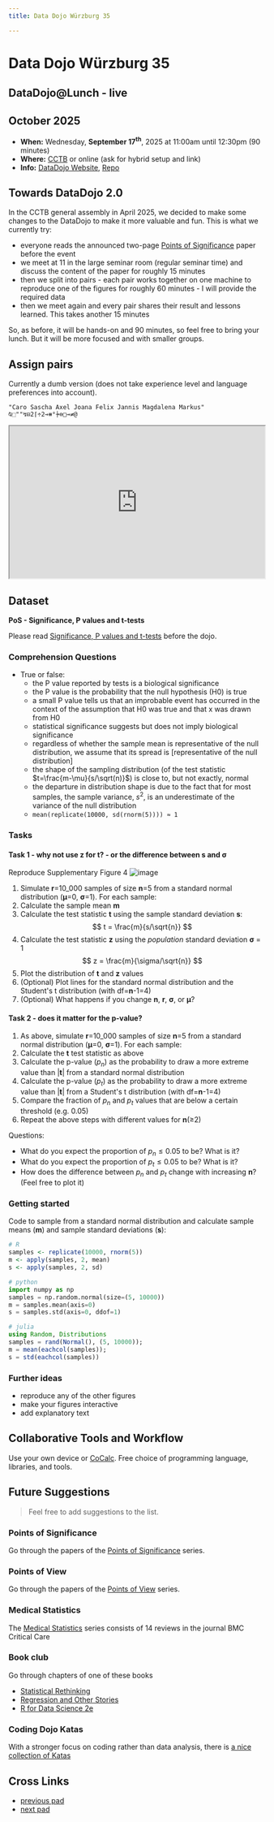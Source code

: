 ```yaml
---
title: Data Dojo Würzburg 35

---
```


# Data Dojo Würzburg 35

## DataDojo@Lunch - live

## October 2025
 - **When:** Wednesday, **September 17<sup>th</sup>**, 2025 at 11:00am until 12:30pm (90 minutes) 
 - **Where:** [CCTB](https://www.google.de/maps/place/Center+for+Computational+and+Theoretical+Biology+(CCTB),+University+of+W%C3%BCrzburg/@49.7850742,9.9723819,19z/data=!3m1!4b1!4m5!3m4!1s0x47a28fc802e5e8d9:0x6b62d2cbd2e6f094!8m2!3d49.7851122!4d9.9730135) or online (ask for hybrid setup and link)
 - **Info:** [DataDojo Website](https://ddojo.github.io/), [Repo](https://github.com/ddojo/ddojo.github.io)

## Towards DataDojo 2.0

In the CCTB general assembly in April 2025, we decided to make some changes to the DataDojo to  make it more valuable and fun.
This is what we currently try:
- everyone reads the announced two-page [Points of Significance](https://www.nature.com/collections/qghhqm/pointsofsignificance) paper before the event
- we meet at 11 in the large seminar room (regular seminar time) and discuss the content of the paper for roughly 15 minutes
- then we split into pairs - each pair works together on one machine to reproduce one of the figures for roughly 60 minutes - I will provide the required data
- then we meet again and every pair shares their result and lessons learned. This takes another 15 minutes

So, as before, it will be hands-on and 90 minutes, so feel free to bring your lunch. But it will be more focused and with smaller groups.

## Assign pairs

Currently a dumb version (does not take experience level and language preferences into account).

```uiua
"Caro Sascha Axel Joana Felix Jannis Magdalena Markus"
⍉⬚""↯⊟2⌈÷2⊸⧻°⍆⊜□⊸≠@ 
```

<iframe
  src="https://uiua.org/embed?src=0_14_0-rc_3__"
  style="width:100%; height: 300px"
></iframe>

## Dataset

**PoS - Significance, P values and t-tests**

Please read [Significance, P values and t-tests](https://www.nature.com/articles/nmeth.2698) before the dojo.

### Comprehension Questions

- True or false:
    - the P value reported by tests is a biological significance
    - the P value is the probability that the null hypothesis (H0) is true
    - a small P value tells us that an improbable event has occurred in the context of the assumption that H0 was true and that x was drawn from H0
    - statistical significance suggests but does not imply biological significance
    - regardless of whether the sample mean is representative of the null distribution, we assume that its spread is [representative of the null distribution]
    - the shape of the sampling distribution (of the test statistic $t=\frac{m-\mu}{s/\sqrt(n)}$) is close to, but not exactly, normal
    - the departure in distribution shape is due to the fact that for most samples, the sample variance, $s^2$, is an underestimate of the variance of the null distribution
    - `mean(replicate(10000, sd(rnorm(5)))) ≈ 1`
    

### Tasks

#### Task 1 - why not use z for t? - or the difference between s and σ

Reproduce Supplementary Figure 4
![image](https://hackmd.io/_uploads/By7GrU3qex.png)


1. Simulate **r**=10_000 samples of size **n**=5 from a standard normal distribution (**μ**=0, **σ**=1).
For each sample:
2. Calculate the sample mean **m**
3. Calculate the test statistic **t** using the sample standard deviation **s**:
$$
t = \frac{m}{s/\sqrt{n}}
$$
4. Calculate the test statistic **z** using the *population* standard deviation **σ** = 1
$$
z = \frac{m}{\sigma/\sqrt{n}}
$$
5. Plot the distribution of **t** and **z** values
6. (Optional) Plot lines for the standard normal distribution and the Student's t distribution (with df=**n**-1=4)
7. (Optional) What happens if you change **n**, **r**, **σ**, or **μ**?

#### Task 2 - does it matter for the p-value?

1. As above, simulate **r**=10_000 samples of size **n**=5 from a standard normal distribution (**μ**=0, **σ**=1). For each sample: 
2. Calculate the **t** test statistic as above
3. Calculate the p-value ($p_n$) as the probability to draw a more extreme value than |**t**| from a standard normal distribution
4. Calculate the p-value ($p_t$) as the probability to draw a more extreme value than |**t**| from a Student's t distribution (with df=**n**-1=4)
5. Compare the fraction of $p_n$ and $p_t$ values that are below a certain threshold (e.g. 0.05)
6. Repeat the above steps with different values for **n**(≥2)

Questions:
- What do you expect the proportion of $p_n \le 0.05$ to be? What is it?
- What do you expect the proportion of $p_t \le 0.05$ to be? What is it?
- How does the difference between $p_n$ and $p_t$ change with increasing **n**? (Feel free to plot it)

### Getting started

Code to sample from a standard normal distribution and calculate sample means (**m**) and sample standard deviations (**s**):

```R
# R
samples <- replicate(10000, rnorm(5))
m <- apply(samples, 2, mean)
s <- apply(samples, 2, sd)
```

```python
# python
import numpy as np
samples = np.random.normal(size=(5, 10000))
m = samples.mean(axis=0)
s = samples.std(axis=0, ddof=1)
```

```julia
# julia
using Random, Distributions
samples = rand(Normal(), (5, 10000));
m = mean(eachcol(samples));
s = std(eachcol(samples))
```

### Further ideas

- reproduce any of the other figures
- make your figures interactive
- add explanatory text

## Collaborative Tools and Workflow

Use your own device or [CoCalc](https://cocalc.com).
Free choice of programming language, libraries, and tools.

## Future Suggestions
> Feel free to add suggestions to the list.

### Points of Significance

Go through the papers of the [Points of Significance](https://www.nature.com/collections/qghhqm/pointsofsignificance) series.

### Points of View

Go through the papers of the [Points of View](https://communities.springernature.com/posts/data-visualization-a-view-of-every-points-of-view-column) series.

### Medical Statistics

The [Medical Statistics](https://www.biomedcentral.com/collections/cc-medical) series consists of 14 reviews in the journal BMC Critical Care

### Book club

Go through chapters of one of these books

- [Statistical Rethinking](https://xcelab.net/rm/)
- [Regression and Other Stories](https://avehtari.github.io/ROS-Examples/)
- [R for Data Science 2e](https://r4ds.hadley.nz/)

### Coding Dojo Katas

With a stronger focus on coding rather than data analysis, there is [a nice collection of Katas](https://codingdojo.org/kata/)

## Cross Links
 - [previous pad](https://ddojo.github.io/pad_archive/34_datadojo)
 - [next pad](https://ddojo.github.io/pad_archive/36_datadojo)